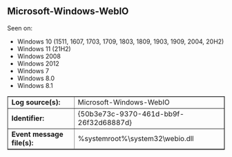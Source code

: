## Microsoft-Windows-WebIO

Seen on:
* Windows 10 (1511, 1607, 1703, 1709, 1803, 1809, 1903, 1909, 2004, 20H2)
* Windows 11 (21H2)
* Windows 2008
* Windows 2012
* Windows 7
* Windows 8.0
* Windows 8.1

<table border="1" class="docutils">
  <tbody>
    <tr>
      <td><b>Log source(s):</b></td>
      <td>Microsoft-Windows-WebIO</td>
    </tr>
    <tr>
      <td><b>Identifier:</b></td>
      <td>{50b3e73c-9370-461d-bb9f-26f32d68887d}</td>
    </tr>
    <tr>
      <td><b>Event message file(s):</b></td>
      <td>%systemroot%\system32\webio.dll</td>
    </tr>
  </tbody>
</table>

&nbsp;

